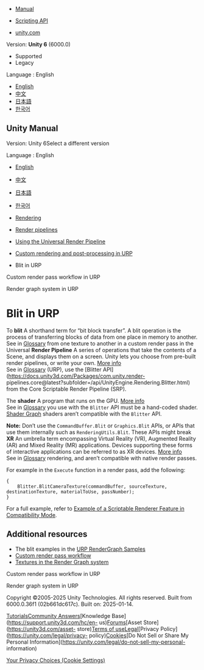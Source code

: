 [](https://docs.unity3d.com)

  * [Manual](../Manual/index.html)
  * [Scripting API](../ScriptReference/index.html)

  * [unity.com](https://unity.com/)

Version: **Unity 6** (6000.0)

  * Supported
  * Legacy

Language : English

  * [English](/Manual/urp/customize/blit-overview.html)
  * [中文](/cn/current/Manual/urp/customize/blit-overview.html)
  * [日本語](/ja/current/Manual/urp/customize/blit-overview.html)
  * [한국어](/kr/current/Manual/urp/customize/blit-overview.html)

[](https://docs.unity3d.com)

## Unity Manual

Version: Unity 6Select a different version

Language : English

  * [English](/Manual/urp/customize/blit-overview.html)
  * [中文](/cn/current/Manual/urp/customize/blit-overview.html)
  * [日本語](/ja/current/Manual/urp/customize/blit-overview.html)
  * [한국어](/kr/current/Manual/urp/customize/blit-overview.html)

  * [Rendering](../../rendering-and-post-processing.html)
  * [Render pipelines](../../render-pipelines.html)
  * [Using the Universal Render Pipeline](../../universal-render-pipeline.html)
  * [Custom rendering and post-processing in URP](../../urp/customizing-urp.html)
  * Blit in URP

[](../../urp/renderer-features/custom-rendering-pass-workflow-in-urp.html)

Custom render pass workflow in URP

[](../../urp/render-graph.html)

Render graph system in URP

# Blit in URP

To **blit** A shorthand term for “bit block transfer”. A blit operation is the
process of transferring blocks of data from one place in memory to another.  
See in [Glossary](../../Glossary.html#blit) from one texture to another in a
custom render pass in the Universal **Render Pipeline** A series of operations
that take the contents of a Scene, and displays them on a screen. Unity lets
you choose from pre-built render pipelines, or write your own. [More
info](../../render-pipelines.html)  
See in [Glossary](../../Glossary.html#Renderpipeline) (URP), use the [Blitter
API](https://docs.unity3d.com/Packages/com.unity.render-
pipelines.core@latest?subfolder=/api/UnityEngine.Rendering.Blitter.html) from
the Core Scriptable Render Pipeline (SRP).

The **shader** A program that runs on the GPU. [More info](../../Shaders.html)  
See in [Glossary](../../Glossary.html#Shader) you use with the `Blitter` API
must be a hand-coded shader. [Shader Graph](../../shader-graph.html) shaders
aren’t compatible with the `Blitter` API.

**Note:** Don’t use the `CommandBuffer.Blit` or `Graphics.Blit` APIs, or APIs
that use them internally such as `RenderingUtils.Blit`. These APIs might break
**XR** An umbrella term encompassing Virtual Reality (VR), Augmented Reality
(AR) and Mixed Reality (MR) applications. Devices supporting these forms of
interactive applications can be referred to as XR devices. [More
info](../../XR.html)  
See in [Glossary](../../Glossary.html#XR) rendering, and aren’t compatible
with native render passes.

For example in the `Execute` function in a render pass, add the following:

    
    
    {
        Blitter.BlitCameraTexture(commandBuffer, sourceTexture, destinationTexture, materialToUse, passNumber);
    }
    

For a full example, refer to [Example of a Scriptable Renderer Feature in
Compatibility Mode](../renderer-features/create-custom-renderer-feature.html).

## Additional resources

  * The blit examples in the [URP RenderGraph Samples](../package-sample-urp-package-samples.html)
  * [Custom render pass workflow](../renderer-features/custom-rendering-pass-workflow-in-urp.html)
  * [Textures in the Render Graph system](../working-with-textures.html)

[](../../urp/renderer-features/custom-rendering-pass-workflow-in-urp.html)

Custom render pass workflow in URP

[](../../urp/render-graph.html)

Render graph system in URP

Copyright ©2005-2025 Unity Technologies. All rights reserved. Built from
6000.0.36f1 (02b661dc617c). Built on: 2025-01-14.

[Tutorials](https://learn.unity.com/)[Community
Answers](https://answers.unity3d.com)[Knowledge
Base](https://support.unity3d.com/hc/en-
us)[Forums](https://forum.unity3d.com)[Asset Store](https://unity3d.com/asset-
store)[Terms of
use](https://docs.unity3d.com/Manual/TermsOfUse.html)[Legal](https://unity.com/legal)[Privacy
Policy](https://unity.com/legal/privacy-
policy)[Cookies](https://unity.com/legal/cookie-policy)[Do Not Sell or Share
My Personal Information](https://unity.com/legal/do-not-sell-my-personal-
information)

[Your Privacy Choices (Cookie Settings)](javascript:void\(0\);)

